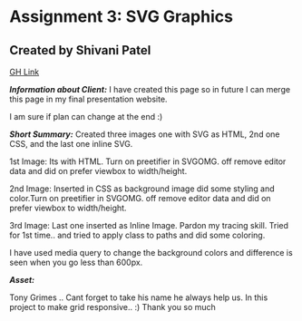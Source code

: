 # Assignment 3: SVG Graphics
## Created by Shivani Patel

[GH Link](https://github.com/Shi-stack/cpnt201-a3)

***Information about Client:*** I have created this page so in future I can merge this page in my final presentation website. 

I am sure if plan can change at the end :)

***Short Summary:*** Created three images one with SVG as HTML, 2nd one CSS, and the last one inline SVG.

1st Image: Its with HTML. Turn on preetifier in SVGOMG. off remove editor data and did on prefer viewbox to width/height.

2nd Image: Inserted in CSS as background image did some styling and color.Turn on preetifier in SVGOMG. off remove editor data and did on prefer viewbox to width/height.

3rd Image: Last one inserted as Inline Image. Pardon my tracing skill. Tried for 1st time.. and tried to apply class to paths and did some coloring. 

I have used media query to change the background colors and difference is seen when you go less than 600px.


***Asset:***

Tony Grimes .. Cant forget to take his name he always help us. In this project to make grid responsive.. :) Thank you so much